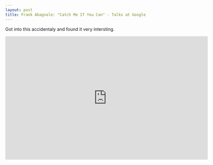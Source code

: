 ```yaml
---
layout: post
title: Frank Abagnale: "Catch Me If You Can" - Talks at Google
---
```


Got into this accidentaly and found it very intersting.

<iframe width="640" height="390" src="https://www.youtube-nocookie.com/embed/vsMydMDi3rI" frameborder="0" allow="autoplay; encrypted-media" allowfullscreen></iframe>
